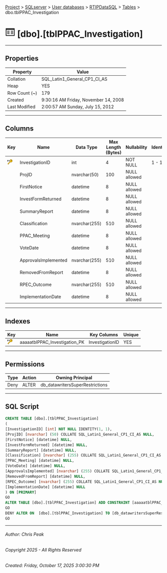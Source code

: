 #### 

[Project](../../../../index.md) > [SQLserver](../../../index.md) > [User databases](../../index.md) > [RTIPDataSQL](../index.md) > [Tables](Tables.md) > dbo.tblPPAC_Investigation

# ![Tables](../../../../Images/Table32.png) [dbo].[tblPPAC_Investigation]

---

## <a name="#properties"></a>Properties

| Property | Value |
|---|---|
| Collation | SQL_Latin1_General_CP1_CI_AS |
| Heap | YES |
| Row Count (~) | 179 |
| Created | 9:30:16 AM Friday, November 14, 2008 |
| Last Modified | 2:00:57 AM Sunday, July 15, 2012 |


---

## <a name="#columns"></a>Columns

| Key | Name | Data Type | Max Length (Bytes) | Nullability | Identity |
|---|---|---|---|---|---|
| [![Primary Key aaaaatblPPAC_Investigation_PK: InvestigationID](../../../../Images/pk.png)](#indexes) | InvestigationID | int | 4 | NOT NULL | 1 - 1 |
|  | ProjID | nvarchar(50) | 100 | NULL allowed |  |
|  | FirstNotice | datetime | 8 | NULL allowed |  |
|  | InvestFormReturned | datetime | 8 | NULL allowed |  |
|  | SummaryReport | datetime | 8 | NULL allowed |  |
|  | Classification | nvarchar(255) | 510 | NULL allowed |  |
|  | PPAC_Meeting | datetime | 8 | NULL allowed |  |
|  | VoteDate | datetime | 8 | NULL allowed |  |
|  | ApprovalsImplemented | nvarchar(255) | 510 | NULL allowed |  |
|  | RemovedFromReport | datetime | 8 | NULL allowed |  |
|  | RPEC_Outcome | nvarchar(255) | 510 | NULL allowed |  |
|  | ImplementationDate | datetime | 8 | NULL allowed |  |


---

## <a name="#indexes"></a>Indexes

| Key | Name | Key Columns | Unique |
|---|---|---|---|
| [![Primary Key aaaaatblPPAC_Investigation_PK: InvestigationID](../../../../Images/pk.png)](#indexes) | aaaaatblPPAC_Investigation_PK | InvestigationID | YES |


---

## <a name="#permissions"></a>Permissions

| Type | Action | Owning Principal |
|---|---|---|
| Deny | ALTER | db_datawritersSuperRestrictions |


---

## <a name="#sqlscript"></a>SQL Script

```sql
CREATE TABLE [dbo].[tblPPAC_Investigation]
(
[InvestigationID] [int] NOT NULL IDENTITY(1, 1),
[ProjID] [nvarchar] (50) COLLATE SQL_Latin1_General_CP1_CI_AS NULL,
[FirstNotice] [datetime] NULL,
[InvestFormReturned] [datetime] NULL,
[SummaryReport] [datetime] NULL,
[Classification] [nvarchar] (255) COLLATE SQL_Latin1_General_CP1_CI_AS NULL,
[PPAC_Meeting] [datetime] NULL,
[VoteDate] [datetime] NULL,
[ApprovalsImplemented] [nvarchar] (255) COLLATE SQL_Latin1_General_CP1_CI_AS NULL,
[RemovedFromReport] [datetime] NULL,
[RPEC_Outcome] [nvarchar] (255) COLLATE SQL_Latin1_General_CP1_CI_AS NULL,
[ImplementationDate] [datetime] NULL
) ON [PRIMARY]
GO
ALTER TABLE [dbo].[tblPPAC_Investigation] ADD CONSTRAINT [aaaaatblPPAC_Investigation_PK] PRIMARY KEY NONCLUSTERED ([InvestigationID]) ON [PRIMARY]
GO
DENY ALTER ON  [dbo].[tblPPAC_Investigation] TO [db_datawritersSuperRestrictions]
GO

```


---

###### Author:  Chris Peak

###### Copyright 2025 - All Rights Reserved

###### Created: Friday, October 17, 2025 3:00:30 PM

